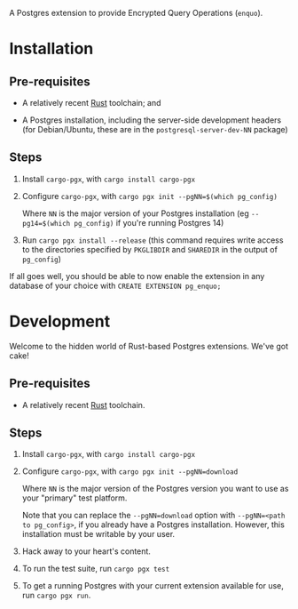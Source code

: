A Postgres extension to provide Encrypted Query Operations (`enquo`).


# Installation

## Pre-requisites

* A relatively recent [Rust](https://rust-lang.org) toolchain; and

* A Postgres installation, including the server-side development headers (for Debian/Ubuntu, these are in the `postgresql-server-dev-NN` package)


## Steps

1. Install `cargo-pgx`, with `cargo install cargo-pgx`

2. Configure `cargo-pgx`, with `cargo pgx init --pgNN=$(which pg_config)`

   Where `NN` is the major version of your Postgres installation (eg `--pg14=$(which pg_config)` if you're running Postgres 14)

3. Run `cargo pgx install --release` (this command requires write access to the directories specified by `PKGLIBDIR` and `SHAREDIR` in the output of `pg_config`)

If all goes well, you should be able to now enable the extension in any database of your choice with `CREATE EXTENSION pg_enquo;`


# Development

Welcome to the hidden world of Rust-based Postgres extensions.
We've got cake!


## Pre-requisites

* A relatively recent [Rust](https://rust-lang.org) toolchain.


## Steps

1. Install `cargo-pgx`, with `cargo install cargo-pgx`

2. Configure `cargo-pgx`, with `cargo pgx init --pgNN=download`

   Where `NN` is the major version of the Postgres version you want to use as your "primary" test platform.

   Note that you can replace the `--pgNN=download` option with `--pgNN=<path to pg_config>`, if you already have a Postgres installation.
   However, this installation must be writable by your user.

3. Hack away to your heart's content.

4. To run the test suite, run `cargo pgx test`

5. To get a running Postgres with your current extension available for use, run `cargo pgx run`.
